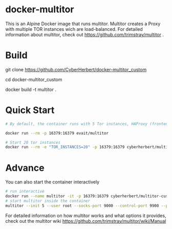 # docker-multitor

This is an Alpine Docker image that runs multitor. Multitor creates a Proxy with multiple TOR instances wich are load-balanced. For detailed information about multitor, check out https://github.com/trimstray/multitor .

# Build
git clone https://github.com/CyberHerbert/docker-multitor_custom

cd docker-multitor_custom

docker build -t multitor .

# Quick Start

```bash
# By default, the container runs with 5 Tor instances, HAProxy (frontend) and Privoxy (broker), which implicate the load balancer. The proxy is set up with port 16379 and the container will be removed after use.

docker run --rm -p 16379:16379 evait/multitor

# Start 20 tor instances
docker run --rm -e "TOR_INSTANCES=20" -p 16379:16379 cyberherbert/multitor-custom:latest 
```

# Advance

You can also start the container interactively

```bash
# run interactive
docker run --name multitor -it -p 16379:16379 cyberherbert/multitor-custom:latest /bin/bash
# start multitor inside the container
multitor --init 5 --user root --socks-port 9000 --control-port 9900 --proxy privoxy --haproxy
```

For detailed information on how multitor works and what options it provides, check out the multitor wiki https://github.com/trimstray/multitor/wiki/Manual
